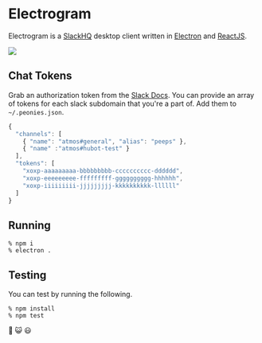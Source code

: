 # Electrogram

Electrogram is a [SlackHQ](https://slack.com/) desktop client written in [Electron](http://electron.atom.io/) and [ReactJS](https://facebook.github.io/react/).

![](https://cloud.githubusercontent.com/assets/38/8126814/ab1af59c-10a6-11e5-8de0-74e68b688b3d.gif)
 
## Chat Tokens

Grab an authorization token from the [Slack Docs](https://api.slack.com/web). You can provide an array of tokens for each slack subdomain that you're a part of. Add them to `~/.peonies.json`.

```javascript
{
  "channels": [
    { "name": "atmos#general", "alias": "peeps" },
    { "name" :"atmos#hubot-test" }
  ],
  "tokens": [
    "xoxp-aaaaaaaaa-bbbbbbbbb-cccccccccc-dddddd",
    "xoxp-eeeeeeeee-fffffffff-gggggggggg-hhhhhh",
    "xoxp-iiiiiiiii-jjjjjjjjj-kkkkkkkkkk-llllll"
  ]
}
```

## Running

    % npm i
    % electron .

## Testing

You can test by running the following.
    
    % npm install
    % npm test

:revolving_hearts: :smiley_cat: :smiley:
